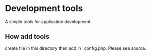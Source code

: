 # Development tools

A simple tools for application development.

## How add tools

create file in this directory then add in _config.php. Please see source.
